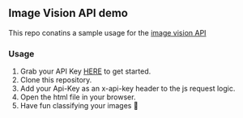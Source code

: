## Image Vision API demo

This repo conatins a sample usage for the [image vision API](https://github.com/darksuei/imagevision)


### Usage
1. Grab your API Key [HERE](https://image-vision-api.onrender.com/api/auth) to get started.
2. Clone this repository.
3. Add your Api-Key as an x-api-key header to the js request logic.
4. Open the html file in your browser.
5. Have fun classifying your images 👏
